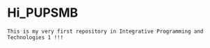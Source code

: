 # Hi_PUPSMB
  
    This is my very first repository in Integrative Programming and Technologies 1 !!!
